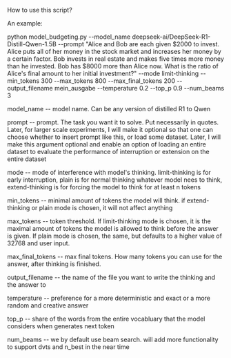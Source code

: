How to use this script?

An example:

python model_budgeting.py --model_name deepseek-ai/DeepSeek-R1-Distill-Qwen-1.5B --prompt "Alice and Bob are each given \$2000 to invest. Alice puts all of her money in the stock market and increases her money by a certain factor. Bob invests in real estate and makes five times more money than he invested. Bob has \$8000 more than Alice now. What is the ratio of Alice&apos;s final amount to her initial investment?" --mode limit-thinking --min_tokens 300 --max_tokens 800 --max_final_tokens 200 --output_filename mein_ausgabe --temperature 0.2 --top_p 0.9 --num_beams 3



model_name -- model name. Can be any version of distilled R1 to Qwen

prompt -- prompt. The task you want it to solve. Put necessarily in quotes. Later, for larger scale experiments, I will make it optional so that one can choose whether to insert prompt like this, or load some dataset. Later, I will make this argument optional and enable an option of loading an entire dataset to evaluate the performance of interruption or extension on the entire dataset

mode -- mode of interference with model's thinking. limit-thinking is for early interruption, plain is for normal thinking whatever model nees to think, extend-thinking is for forcing the model to think for at least n tokens

min_tokens -- minimal amount of tokens the model will think. if extend-thinking or plain mode is chosen, it will not affect anything

max_tokens -- token threshold. If limit-thinking mode is chosen, it is the maximal amount of tokens the model is allowed to think before the answer is given. If plain mode is chosen, the same, but defaults to a higher value of 32768 and user input.

max_final_tokens -- max final tokens. How many tokens you can use for the answer, after thinking is finished.
 
output_filename -- the name of the file you want to write the thinking and the answer to

temperature -- preference for a more deterministic and exact or a more random and creative answer

top_p -- share of the words from the entire vocabluary that the model considers when generates next token

num_beams -- we by default use beam search. will add more functionality to support dvts and n_best in the near time
